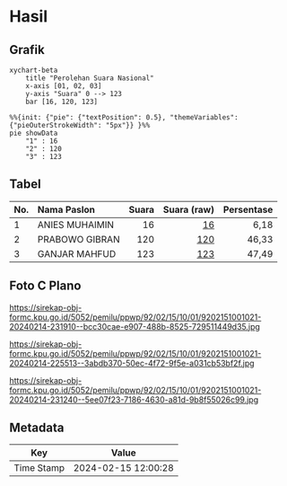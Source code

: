 # Hasil

## Grafik

```mermaid
xychart-beta
    title "Perolehan Suara Nasional"
    x-axis [01, 02, 03]
    y-axis "Suara" 0 --> 123
    bar [16, 120, 123]
```

```mermaid
%%{init: {"pie": {"textPosition": 0.5}, "themeVariables": {"pieOuterStrokeWidth": "5px"}} }%%
pie showData
    "1" : 16
    "2" : 120
    "3" : 123
```

## Tabel

| No. | Nama Paslon    | Suara | Suara (raw) | Persentase |
|:--- |:-------------- | -----:| -----------:| ----------:|
| 1   | ANIES MUHAIMIN | 16    | [16][p-1]   | 6,18       |
| 2   | PRABOWO GIBRAN | 120   | [120][p-2]  | 46,33      |
| 3   | GANJAR MAHFUD  | 123   | [123][p-3]  | 47,49      |


[p-1]: https://github.com/gigit-pemilu/pemilu-2024/blob/main/pilpres/hitung-suara/sub/92-papua-barat/sub/02-manokwari/sub/15-manokwari-selatan/sub/1001-sowi/sub/021-tps/sub/paslon-1.txt
[p-2]: https://github.com/gigit-pemilu/pemilu-2024/blob/main/pilpres/hitung-suara/sub/92-papua-barat/sub/02-manokwari/sub/15-manokwari-selatan/sub/1001-sowi/sub/021-tps/sub/paslon-2.txt
[p-3]: https://github.com/gigit-pemilu/pemilu-2024/blob/main/pilpres/hitung-suara/sub/92-papua-barat/sub/02-manokwari/sub/15-manokwari-selatan/sub/1001-sowi/sub/021-tps/sub/paslon-3.txt

## Foto C Plano

https://sirekap-obj-formc.kpu.go.id/5052/pemilu/ppwp/92/02/15/10/01/9202151001021-20240214-231910--bcc30cae-e907-488b-8525-729511449d35.jpg

https://sirekap-obj-formc.kpu.go.id/5052/pemilu/ppwp/92/02/15/10/01/9202151001021-20240214-225513--3abdb370-50ec-4f72-9f5e-a031cb53bf2f.jpg

https://sirekap-obj-formc.kpu.go.id/5052/pemilu/ppwp/92/02/15/10/01/9202151001021-20240214-231240--5ee07f23-7186-4630-a81d-9b8f55026c99.jpg


## Metadata

| Key        | Value               |
| ---------- | ------------------- |
| Time Stamp | 2024-02-15 12:00:28 |



